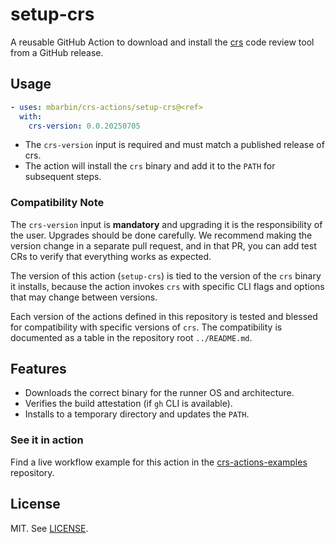 # setup-crs

A reusable GitHub Action to download and install the [crs](https://github.com/mbarbin/crs) code review tool from a GitHub release.

## Usage

```yaml
- uses: mbarbin/crs-actions/setup-crs@<ref>
  with:
    crs-version: 0.0.20250705
```

- The `crs-version` input is required and must match a published release of crs.
- The action will install the `crs` binary and add it to the `PATH` for subsequent steps.

### Compatibility Note

The `crs-version` input is **mandatory** and upgrading it is the responsibility of the user. Upgrades should be done carefully. We recommend making the version change in a separate pull request, and in that PR, you can add test CRs to verify that everything works as expected.

The version of this action (`setup-crs`) is tied to the version of the `crs` binary it installs, because the action invokes `crs` with specific CLI flags and options that may change between versions.

Each version of the actions defined in this repository is tested and blessed for compatibility with specific versions of `crs`. The compatibility is documented as a table in the repository root `../README.md`.

## Features

- Downloads the correct binary for the runner OS and architecture.
- Verifies the build attestation (if `gh` CLI is available).
- Installs to a temporary directory and updates the `PATH`.

### See it in action

Find a live workflow example for this action in the [crs-actions-examples](https://github.com/mbarbin/crs-actions-examples) repository.

## License

MIT. See [LICENSE](../LICENSE).
